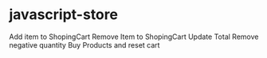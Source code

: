 # javascript-store
Add item to ShopingCart
Remove Item to ShopingCart
Update Total
Remove negative quantity
Buy Products and reset cart
